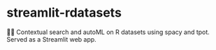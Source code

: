 # streamlit-rdatasets
🔎🧙 Contextual search and autoML on R datasets using spacy and tpot. Served as a Streamlit web app.
